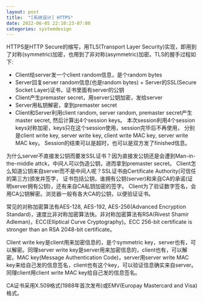 ```yaml
---
layout: post
title:  "[系统设计] HTTPS"
date: 2022-06-05 22:10:23-07:00
categories: systemdesign
---
```

HTTPS是HTTP Secure的缩写，用TLS(Transport Layer Security)实现，即用到了对称(symmetric)加密，也用到了非对称(asymmetric)加密。TLS的握手过程如下:
- Client给server发一个client random信息，是个random bytes
- Server回复server random信息(也是random bytes) + Server的SSL(Secure Socket Layer)证书，证书里面有server的公钥
- Client产生premaster secret，用server公钥加密，发给server
- Server用私钥解密，拿到premaster secret
- Client和Server利用client random, server random, premaster secret产生master secret, 然后计算出4个session keys。
本次session利用4个session keys对称加密，keys只在这个session使用，session完毕后不再使用，
分别是client write key, server write key, client write MAC key, server write MAC key。
Session的结束可以是超时，也可以是双方发了finished信息。

为什么server不直接发公钥而要发SSL证书？因为直接发公钥还是会遭到Man-in-the-middle attck，中间人可以伪造公钥，进而拿到premaster secret。
Client怎么知道公钥来自server而不是中间人呢？SSL证书由Certificate Authority(可信任的第三方)颁发并签字，
证书包括公钥，谁拥有公钥(server)和来自CA的承诺(证明server拥有公钥)，还有来自CA私钥加密的签字。 
Client为了验证数字签名，会用CA公钥解密。浏览器一般有各大CA的公钥，以便验证证书。

常见的对称加密算法有AES-128, AES-192, AES-256(Advanced Encryption Standard)，速度比非对称加密算法快。非对称加密算法有RSA(Rivest Shamir Adleman)，ECC(Elliptical Curve Cryptography)。ECC 256-bit certificate is stronger than an RSA 2048-bit certificate。

Client write key是client用来加密信息的，是个symmetric key，server也有，可以解密。同理server write key是server用来加密信息的，client也有，可以解密。MAC key(Message Authentication Code)，server用server write MAC key来给自己发的信息签名，client也有这个key，可以验证信息确实来自server。同理client用client write MAC key给自己发的信息签名。

CA证书采用X.509格式(1988年首次发布)或EMV(Europay Mastercard and Visa)格式。
